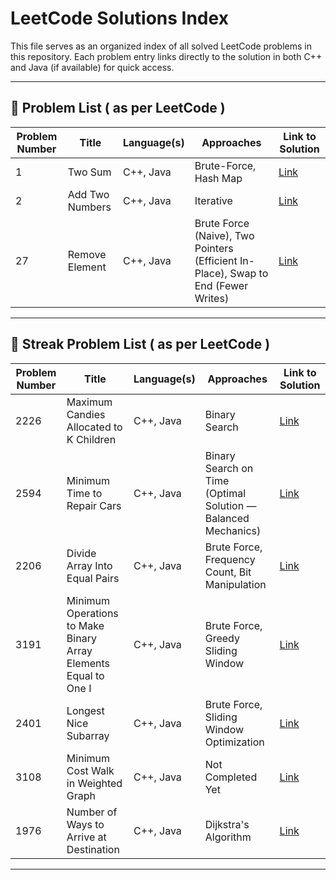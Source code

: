 # LeetCode Solutions Index

This file serves as an organized index of all solved LeetCode problems in this repository. Each problem entry links directly to the solution in both C++ and Java (if available) for quick access.

---

## 📌 Problem List ( as per LeetCode )

| Problem Number | Title               | Language(s) |                 Approaches                 | Link to Solution |
|----------------|---------------------|-------------|--------------------------------------------|------------------|
| 1              | Two Sum             |  C++, Java  | Brute-Force, Hash Map                      | [Link](./Solutions/Two-Sum.md) |
| 2              | Add Two Numbers     |  C++, Java  | Iterative                                  | [Link](./Solutions/Add-Two-Numbers.md) |
| 27             | Remove Element      |  C++, Java  | Brute Force (Naive), Two Pointers (Efficient In-Place), Swap to End (Fewer Writes)                                  | [Link](./Solutions/Remove-Element.md) |

---

## 📌 Streak Problem List ( as per LeetCode )

| Problem Number | Title                                   | Language(s) |                 Approaches                 | Link to Solution |
|----------------|-----------------------------------------|-------------|--------------------------------------------|------------------|
| 2226           | Maximum Candies Allocated to K Children |  C++, Java  | Binary Search                      | [Link](./LeetCode-Streak/2226%20-%20Maximum%20Candies%20Allocated%20to%20K%20Children.md) |
| 2594           | Minimum Time to Repair Cars |  C++, Java  | Binary Search on Time (Optimal Solution — Balanced Mechanics) | [Link](./LeetCode-Streak/2594%20-%20Minimum%20Time%20to%20Repair%20Cars.md) |
| 2206           | Divide Array Into Equal Pairs |  C++, Java  | Brute Force, Frequency Count, Bit Manipulation | [Link](./LeetCode-Streak/2206%20-%20Divide%20Array%20Into%20Equal%20Pairs.md) |
| 3191           | Minimum Operations to Make Binary Array Elements Equal to One I |  C++, Java  | Brute Force, Greedy Sliding Window | [Link](./LeetCode-Streak/3191%20-%20Minimum%20Operations%20to%20Make%20Binary%20Array%20Elements%20Equal%20to%20One%20I.md) |
| 2401           | Longest Nice Subarray |  C++, Java  | Brute Force, Sliding Window Optimization | [Link](./LeetCode-Streak/2401%20-%20Longest%20Nice%20Subarray.md) |
| 3108           | Minimum Cost Walk in Weighted Graph |  C++, Java  | Not Completed Yet | [Link](./LeetCode-Streak/%20-%20Minimum%20Cost%20Walk%20in%20Weighted%20Graph.md) |
| 1976           | Number of Ways to Arrive at Destination |  C++, Java  | Dijkstra's Algorithm | [Link](./LeetCode-Streak/1976%20-%20Number%20of%20Ways%20to%20Arrive%20at%20Destination.md) |

---
